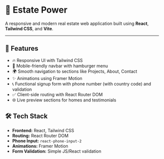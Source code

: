
# 🏡 Estate Power

A responsive and modern real estate web application built using **React**, **Tailwind CSS**, and **Vite**.


---

## 🚀 Features

- 🔥 Responsive UI with Tailwind CSS
- 📱 Mobile-friendly navbar with hamburger menu
- 🌍 Smooth navigation to sections like Projects, About, Contact
- ✨ Animations using Framer Motion
- 📞 Functional signup form with phone number (with country code) and validation
- ✅ Client-side routing with React Router DOM
- 🌐 Live preview sections for homes and testimonials


## 🛠️ Tech Stack

- **Frontend:** React, Tailwind CSS
- **Routing:** React Router DOM
- **Phone Input:** `react-phone-input-2`
- **Animations:** Framer Motion
- **Form Validation:** Simple JS/React validation
